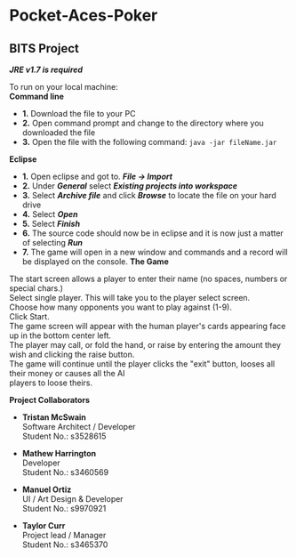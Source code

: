 # Pocket-Aces-Poker
BITS Project
---
***JRE v1.7 is required***
  
To run on your local machine:  
**Command line**  
* **1.** Download the file to your PC
* **2.** Open command prompt and change to the directory where you downloaded the file
* **3.** Open the file with the following command:  ```java -jar fileName.jar```
  
**Eclipse**  
* **1.** Open eclipse and got to. ***File -> Import***  
* **2.** Under ***General*** select ***Existing projects into workspace***  
* **3.** Select ***Archive file*** and click ***Browse*** to locate the file on your hard drive  
* **4.** Select ***Open***  
* **5.** Select ***Finish***
* **6.** The source code should now be in eclipse and it is now just a matter of selecting ***Run***  
* **7.** The game will open in a new window and commands and a record will be displayed on the console.
**The Game**
  
The start screen allows a player to enter their name (no spaces, numbers or special chars.)  
Select single player. This will take you to the player select screen.  
Choose how many opponents you want to play against (1-9).  
Click Start.  
The game screen will appear with the human player's cards appearing face up in the bottom center left.  
The player may call, or fold the hand, or raise by entering the amount they wish and clicking the raise button.  
The game will continue until the player clicks the "exit" button, looses all their money or causes all the AI   
players to loose theirs.  

**Project Collaborators**
* **Tristan McSwain**  
Software Architect / Developer  
Student No.: s3528615

* **Mathew Harrington**  
Developer  
Student No.: s3460569

* **Manuel Ortiz**  
UI / Art Design & Developer  
Student No.: s9970921

* **Taylor Curr**  
Project lead / Manager  
Student No.: s3465370

